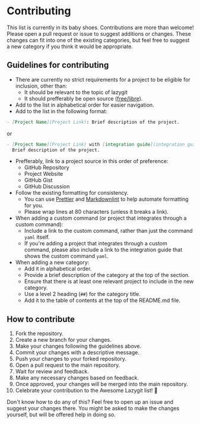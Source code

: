 # Contributing

This list is currently in its baby shoes. Contributions are more than welcome!
Please open a pull request or issue to suggest additions or changes. These
changes can fit into one of the existing categories, but feel free to suggest a
new category if you think it would be appropriate.

## Guidelines for contributing

- There are currently no strict requirements for a project to be eligible for
  inclusion, other than:
  - It should be relevant to the topic of lazygit
  - It should prefferably be open source
    ([free/libre](https://www.gnu.org/philosophy/free-sw.html)).
- Add to the list in alphabetical order for easier navigation.
- Add to the list in the following format:

```md
- [Project Name](Project Link): Brief description of the project.
```

or

```md
- [Project Name](Project Link) with [integration guide](integration guide link):
  Brief description of the project.
```

- Prefferably, link to a project source in this order of preference:
  - GitHub Repository
  - Project Website
  - GitHub Gist
  - GitHub Discussion
- Follow the existing formatting for consistency.
  - You can use [Prettier](https://prettier.io/) and
    [Markdownlint](https://github.com/DavidAnson/markdownlint) to help automate
    formatting for you.
  - Please wrap lines at 80 characters (unless it breaks a link).
- When adding a custom command (or project that integrates through a custom
  command):
  - Include a link to the custom command, rather than just the command `yaml`
    itself.
  - If you're adding a project that integrates through a custom command, please
    also include a link to the integration guide that shows the custom command
    `yaml`.
- When adding a new category:
  - Add it in alphabetical order.
  - Provide a brief description of the category at the top of the section.
  - Ensure that there is at least one relevant project to include in the new
    category.
  - Use a level 2 heading (`##`) for the category title.
  - Add it to the table of contents at the top of the README.md file.

## How to contribute

1. Fork the repository.
2. Create a new branch for your changes.
3. Make your changes following the guidelines above.
4. Commit your changes with a descriptive message.
5. Push your changes to your forked repository.
6. Open a pull request to the main repository.
7. Wait for review and feedback.
8. Make any necessary changes based on feedback.
9. Once approved, your changes will be merged into the main repository.
10. Celebrate your contribution to the Awesome Lazygit list! 🎉

Don't know how to do any of this? Feel free to open up an issue and suggest your
changes there. You might be asked to make the changes yourself, but will be
offered help in doing so.

